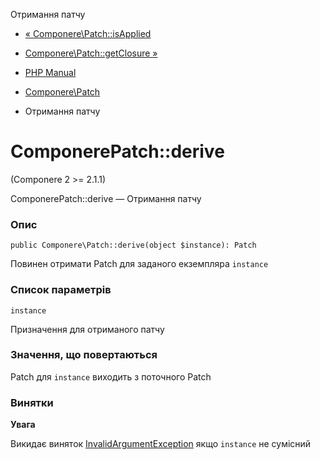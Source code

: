 Отримання патчу

-   [« Componere\\Patch::isApplied](componere-patch.isapplied.html)
    
-   [Componere\\Patch::getClosure »](componere-patch.getclosure.html)
    
-   [PHP Manual](index.html)
    
-   [Componere\\Patch](class.componere-patch.html)
    
-   Отримання патчу
    

# ComponerePatch::derive

(Componere 2 >= 2.1.1)

ComponerePatch::derive — Отримання патчу

### Опис

```methodsynopsis
public Componere\Patch::derive(object $instance): Patch
```

Повинен отримати Patch для заданого екземпляра `instance`

### Список параметрів

`instance`

Призначення для отриманого патчу

### Значення, що повертаються

Patch для `instance` виходить з поточного Patch

### Винятки

**Увага**

Викидає виняток [InvalidArgumentException](class.invalidargumentexception.html) якщо `instance` не сумісний